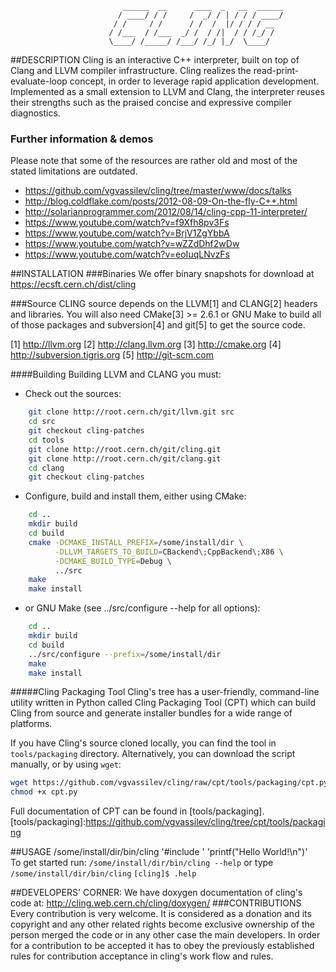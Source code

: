 ```
                         ______  __      ____  _   __  ______
                        / ____/ / /     /  _/ / | / / / ____/
                       / /     / /      / /  /  |/ / / / __
                      / /___  / /___  _/ /  / /|  / / /_/ /
                      \____/ /_____/ /___/ /_/ |_/  \____/

```

##DESCRIPTION
Cling is an interactive C++ interpreter, built on top of Clang and LLVM compiler infrastructure. Cling realizes the read-print-evaluate-loop concept, in order to leverage rapid application development. Implemented as a small extension to LLVM and Clang, the interpreter reuses their strengths such as the praised concise and expressive compiler diagnostics.

### Further information & demos
  Please note that some of the resources are rather old and most of the stated limitations are outdated.
  * https://github.com/vgvassilev/cling/tree/master/www/docs/talks
  * http://blog.coldflake.com/posts/2012-08-09-On-the-fly-C++.html
  * http://solarianprogrammer.com/2012/08/14/cling-cpp-11-interpreter/
  * https://www.youtube.com/watch?v=f9Xfh8pv3Fs
  * https://www.youtube.com/watch?v=BrjV1ZgYbbA
  * https://www.youtube.com/watch?v=wZZdDhf2wDw
  * https://www.youtube.com/watch?v=eoIuqLNvzFs

##INSTALLATION
###Binaries
  We offer binary snapshots for download at https://ecsft.cern.ch/dist/cling

###Source
  CLING source depends on the LLVM[1] and CLANG[2] headers and libraries.
You will also need CMake[3] >= 2.6.1 or GNU Make to build all of those
packages and subversion[4] and git[5] to get the source code.

   [1] http://llvm.org
   [2] http://clang.llvm.org
   [3] http://cmake.org
   [4] http://subversion.tigris.org
   [5] http://git-scm.com

####Building
  Building LLVM and CLANG you must:
   * Check out the sources:
```bash
    git clone http://root.cern.ch/git/llvm.git src
    cd src
    git checkout cling-patches
    cd tools
    git clone http://root.cern.ch/git/cling.git
    git clone http://root.cern.ch/git/clang.git
    cd clang
    git checkout cling-patches
```
   * Configure, build and install them, either using CMake:

```bash
    cd ..
    mkdir build
    cd build
    cmake -DCMAKE_INSTALL_PREFIX=/some/install/dir \
          -DLLVM_TARGETS_TO_BUILD=CBackend\;CppBackend\;X86 \
          -DCMAKE_BUILD_TYPE=Debug \
          ../src
    make
    make install
```
   * or GNU Make (see ../src/configure --help for all options):

```bash
    cd ..
    mkdir build
    cd build
    ../src/configure --prefix=/some/install/dir
    make
    make install
```
#####Cling Packaging Tool
Cling's tree has a user-friendly, command-line utility written in Python called
Cling Packaging Tool (CPT) which can build Cling from source and generate
installer bundles for a wide range of platforms.

If you have Cling's source cloned locally, you can find the tool in
```tools/packaging``` directory. Alternatively, you can download the script
manually, or by using ```wget```:
```sh
wget https://github.com/vgvassilev/cling/raw/cpt/tools/packaging/cpt.py
chmod +x cpt.py
```

Full documentation of CPT can be found in [tools/packaging].
[tools/packaging]:https://github.com/vgvassilev/cling/tree/cpt/tools/packaging

##USAGE
   /some/install/dir/bin/cling '#include <iostream>' 'printf("Hello World!\n")'  
   To get started run: `/some/install/dir/bin/cling --help`
   or type
   `/some/install/dir/bin/cling`
   `[cling]$ .help`

##DEVELOPERS' CORNER:
   We have doxygen documentation of cling's code at:
http://cling.web.cern.ch/cling/doxygen/
###CONTRIBUTIONS
  Every contribution is very welcome. It is considered as a donation and its copyright and any other related
rights become exclusive ownership of the person merged the code or in any other case the main developers.
  In order for a contribution to be accepted it has to obey the previously
established rules for contribution acceptance in cling's work flow and rules.


